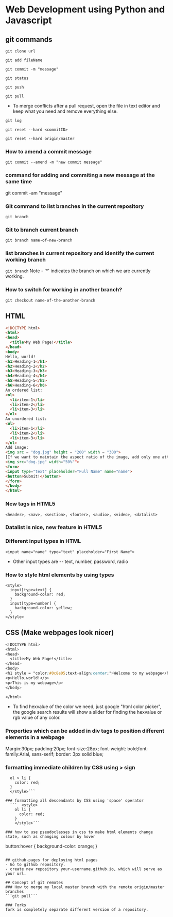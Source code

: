 # Web Development using Python and Javascript
## git commands

```git clone url```

```git add fileName```

```git commit -m "message"```

```git status```

```git push```

```git pull```

* To merge conflicts after a pull request, open the file in text editor and keep what you need and remove everything else.

```git log```

```git reset --hard <commitID>```

```git reset --hard origin/master```

### How to amend a commit message
```git commit --amend -m "new commit message"```

### command for adding and commiting a new message at the same time
git commit -am "message"

### Git command to list branches in the current repository
```git branch```

### Git to branch current branch
```git branch name-of-new-branch```

### list branches in current repository and identify the  current working branch
```git branch```
Note - '*' indicates the branch on which we are currently working.

### How to switch for working in another branch?
```git checkout name-of-the-another-branch```




## HTML

```html
<!DOCTYPE html>
<html>
<head>
  <title>My Web Page!</title>
</head>
<body>
Hello, world!
<h1>Heading-1</h1>
<h2>Heading-2</h2>
<h3>Heading-3</h3>
<h4>Heading-4</h4>
<h5>Heading-5</h5>
<h6>Heading-6</h6>
An ordered list:
<ol>
  <li>item-1</li>
  <li>item-2</li>
  <li>item-3</li>
</ol>
An unordered list:
<ul>
  <li>item-1</li>
  <li>item-2</li>
  <li>item-3</li>
</ul>
Add image:
<img src = "dog.jpg" height = "200" width = "300">
[If we want to maintain the aspect ratio of the image, add only one attribute, either height or width.]
<img src="dog.jpg" width="50%"">
<form>
<input type="text" placeholder="Full Name" name="name">
<button>Submit!</button>
</form>
</body>
</html>
```
### New tags in HTML5
```<header>, <nav>, <section>, <footer>, <audio>, <video>, <datalist>```

### Datalist is  nice, new feature in HTML5

### Different input types in HTML
```<input name="name" type="text" placeholder="First Name">```
- Other input types are -- text, number, password, radio

### How to style html elements by using types
```
<style>
  input[type=text] {
    background-color: red;
  }
  input[type=number] {
    background-color: yellow;
  }
</style>
```

## CSS (Make  webpages look nicer)
```CSS
<!DOCTYPE html>
<html>
<head>
  <title>My Web Page!</title>
</head>
<body>
<h1 style = "color:#0c8e05;text-align:center;">Welcome to my webpage</h1>
<p>Hello,world!</p>
<p>This is my webpage</p>
</body>

</html>
```
* To find hexvalue of the color we need, just google "html color picker", the google search results will show a slider for finding the hexvalue or rgb value of any color.
### Properties which can be added in div tags to position different elements in a webpage
Margin:30px; padding:20px; font-size:28px; font-weight: bold;font-family:Arial, sans-serif; border: 3px solid blue;

### formatting immediate children by CSS using > sign
```  <style>
  ol > li {
    color: red;
  }
  </style>```

### formatting all descendants by CSS using 'space' operator
  ```  <style>
    ol li {
      color: red;
    }
    </style>```

### how to use pseudoclasses in css to make html elements change state, such as changing colour by hover
```
button:hover {
  background-color: orange;
}
```

## github-pages for deploying html pages
- Go to github repository.
- create new repository your-username.github.io, which will serve as your url.

## Concept of git remotes
### How to merge my local master branch with the remote origin/master branches
```git pull```

### Forks
fork is completely separate different version of a repository.
